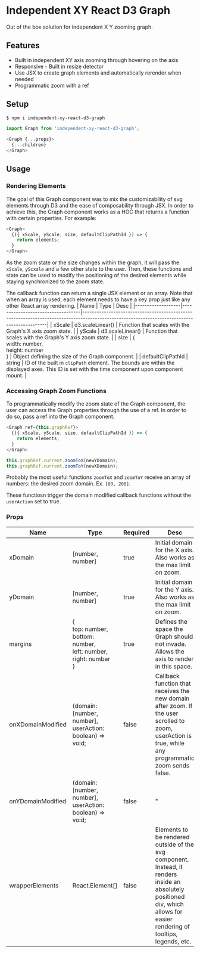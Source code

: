 # Independent XY React D3 Graph
Out of the box solution for independent X Y zooming graph.

## Features
- Built in independent XY axis zooming through hovering on the axis
- Responsive - Built in resize detector
- Use JSX to create graph elements and automatically rerender when needed
- Programmatic zoom with a ref

## Setup
```bash
$ npm i independent-xy-react-d3-graph
```

```javascript
import Graph from 'independent-xy-react-d3-graph';
```

```javascript
<Graph {...props}>
  {...children}
</Graph>
```

## Usage

### Rendering Elements
The goal of this Graph component was to mix the customizability of svg elements through D3 and the ease of composability through JSX. In order to achieve this, the Graph component works as a HOC that returns a function with certain properties. For example: 

```javascript
<Graph>
  {({ xScale, yScale, size, defaultClipPathId }) => {
    return elements;
  }
</Graph>
```

As the zoom state or the size changes within the graph, it will pass the `xScale`, `yScxale` and a few other state to the user. Then, these functions and state can be used to modify the positioning of the desired elements while staying synchronized to the zoom state. 

The callback function can return a single JSX element or an array. Note that when an array is used, each element needs to have a key prop just like any other React array rendering.
| Name | Type | Desc |
|-------------------|-----------------------------------|---------------------------------------------------------------------------------------------------------------------------------------------|
| xScale            | d3.scaleLinear()                  | Function that scales with the Graph's X axis zoom state.                                                                                    |
| yScale            | d3.scaleLinear()                  | Function that scales with the Graph's Y axis zoom state.                                                                                    |
| size              | { <br /> width: number, <br /> height: number <br /> } | Object defining the size of the Graph component.                                                                                            |
| defaultClipPathId | string                            | ID of the built in `clipPath` element. The bounds are within the displayed axes. This ID is set with the time component upon component mount. |

### Accessing Graph Zoom Functions
To programmatically modify the zoom state of the Graph component, the user can access the Graph properties through the use of a ref. In order to do so, pass a ref into the Graph component. 

```javascript
<Graph ref={this.graphRef}>
  {({ xScale, yScale, size, defaultClipPathId }) => {
    return elements;
  }
</Graph>
```

```javascript
this.graphRef.current.zoomToX(newYDomain);
this.graphRef.current.zoomToY(newXDomain);
```

Probably the most useful functions `zoomToX` and `zoomToY` receive an array of numbers: the desired zoom domain. Ex. `[80, 200]`. 

These functiosn trigger the domain modified callback functions without the `userAction` set to true.

### Props
| Name              | Type                                                         | Required | Desc                                                                                                                                                                        |
|-------------------|--------------------------------------------------------------|----------|-----------------------------------------------------------------------------------------------------------------------------------------------------------------------------|
| xDomain           | [number, number]                                             | true     | Initial domain for the X axis. Also works as the max limit on zoom.                                                                                                         |
| yDomain           | [number, number]                                             | true     | Initial domain for the Y axis. Also works as the max limit on zoom.                                                                                                         |
| margins           | { <br /> top: number, <br /> bottom: number, <br /> left: number, <br /> right: number <br /> } | true     | Defines the space the Graph should not invade. Allows the axis to render in this space.                                                                                     |
| onXDomainModified | (domain: [number, number], userAction: boolean) => void;     | false    | Callback function that receives the new domain after zoom. If the user scrolled to zoom, userAction is true, while any programmatic zoom sends false.                       |
| onYDomainModified | (domain: [number, number], userAction: boolean) => void;     | false    | "                                                                                                                                                                           |
| wrapperElements   | React.Element[]                                              | false    | Elements to be rendered outside of the svg component. Instead, it renders inside an absolutely positioned div, which allows for easier rendering of tooltips, legends, etc. |
